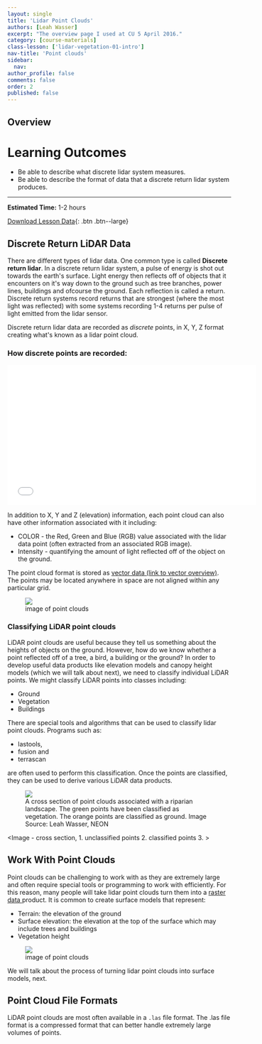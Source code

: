 ```yaml
---
layout: single
title: 'Lidar Point Clouds'
authors: [Leah Wasser]
excerpt: "The overview page I used at CU 5 April 2016."
category: [course-materials]
class-lesson: ['lidar-vegetation-01-intro']
nav-title: 'Point clouds'
sidebar:
  nav:
author_profile: false
comments: false
order: 2
published: false
---
```


## Overview

<div class='notice--success' markdown="1">

# Learning Outcomes

* Be able to describe what discrete lidar system measures.
* Be able to describe the format of data that a discrete return lidar system produces.

****

**Estimated Time:** 1-2 hours

[Download Lesson Data](#){: .btn .btn--large}
</div>

## Discrete Return LiDAR Data
There are different types of lidar data. One common type is called **Discrete
return lidar**. In a discrete return lidar system, a pulse of energy is shot out
towards the earth's surface. Light energy then reflects off of objects that it
encounters on it's way down to the ground such as tree branches, power lines,
buildings and ofcourse the ground. Each reflection is called a return. Discrete
return systems record returns that are strongest (where the most light was reflected)
with some systems recording 1-4 returns per pulse of light emitted from the lidar
sensor.

Discrete return lidar data are recorded as *discrete* points, in X, Y, Z format creating what's known as a lidar point cloud.

### How discrete points are recorded:

<iframe width="560" height="315" src="//www.youtube.com/embed/uSESVm59uDQ?rel=0" frameborder="0" allowfullscreen></iframe>

In addition to
X, Y and Z (elevation) information, each point cloud can also have other information
associated with it including:

* COLOR - the Red, Green and Blue (RGB) value associated with the lidar data point (often extracted from an associated RGB image).
* Intensity - quantifying the amount of light reflected off of the object on the ground.

The point cloud format is stored as <a href="#" target="_blank">vector data (link to vector
 overview)</a>. The points may be located anywhere in space are not aligned
 within any particular grid.


<figure class='half'>
<a href="{{ site.url }}{{ site.baseurl }}#"><img src="{{ site.url }}{{ site.baseurl }}#"></a>
<figcaption>image of point clouds </figcaption>
</figure>


### Classifying LiDAR point clouds

LiDAR point clouds are useful because they tell us something about the heights of objects on the ground. However, how do we know whether a point reflected off of a tree, a bird, a building or the ground? In order to develop useful data products like elevation models and canopy height models (which we will talk about next), we need to classify individual LiDAR points. We might classify LiDAR points into classes including:

- Ground
- Vegetation
- Buildings

There are special tools and algorithms that can be used to classify lidar point clouds.
Programs such as:

* lastools,
* fusion and
* terrascan

are often used to perform this classification. Once the points are classified, they can be used to derive various
LiDAR data products.

<figure>
<a href="{{ site.url }}{{ site.baseurl }}/images/course-materials/lidar/Treeline_ScannedPoints.png"><img src="{{ site.url }}{{ site.baseurl }}/images/course-materials/lidar/Treeline_ScannedPoints.png"></a>
<figcaption>A cross section of point clouds associated with a riparian landscape.
The green points have been classified as vegetation. The orange points are classified
as ground. Image Source: Leah Wasser, NEON </figcaption>
</figure>

<Image - cross section, 1. unclassified points 2. classified points 3. >

## Work With Point Clouds
Point clouds can be challenging to work with as they are extremely large and often
require special tools or programming to work with efficiently. For this reason,
many people will take lidar point clouds turn them into a <a href="#">raster data </a>
product. It is common to create surface models that represent:

* Terrain: the elevation of the ground
* Surface elevation: the elevation at the top of the surface which may include trees and buildings
* Vegetation height

<figure class='half'>
<a href="{{ site.url }}{{ site.baseurl }}/images/course-materials/lidar/lidar-chm-dsm-dtm.png"><img src="{{ site.url }}{{ site.baseurl }}/images/course-materials/lidar/
lidar-chm-dsm-dtm.png"></a>
<figcaption>image of point clouds </figcaption>
</figure>

We will talk about the process of turning lidar point clouds into surface models, next.

## Point Cloud File Formats

LiDAR point clouds are most often available in a `.las` file format. The .las
file format is a compressed format that can better handle extremely large volumes
of points.
